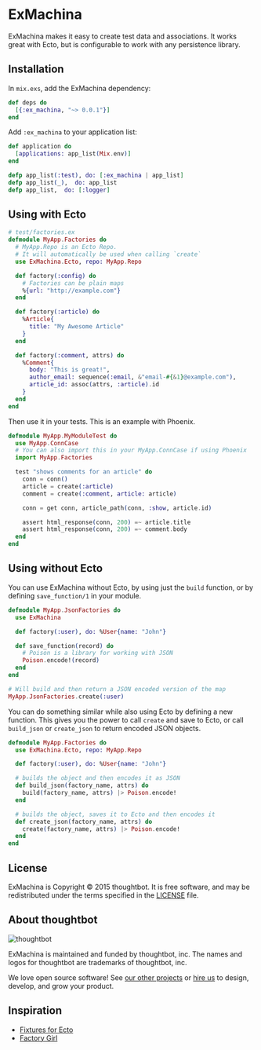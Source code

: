 # ExMachina

ExMachina makes it easy to create test data and associations. It works great with
Ecto, but is configurable to work with any persistence library.

## Installation

In `mix.exs`, add the ExMachina dependency:

```elixir
def deps do
  [{:ex_machina, "~> 0.0.1"}]
end
```

Add `:ex_machina` to your application list:

```elixir
def application do
  [applications: app_list(Mix.env)]
end

defp app_list(:test), do: [:ex_machina | app_list]
defp app_list(_),  do: app_list
defp app_list,  do: [:logger]
```

## Using with Ecto

```elixir
# test/factories.ex
defmodule MyApp.Factories do
  # MyApp.Repo is an Ecto Repo.
  # It will automatically be used when calling `create`
  use ExMachina.Ecto, repo: MyApp.Repo

  def factory(:config) do
    # Factories can be plain maps
    %{url: "http://example.com"}
  end

  def factory(:article) do
    %Article{
      title: "My Awesome Article"
    }
  end

  def factory(:comment, attrs) do
    %Comment{
      body: "This is great!",
      author_email: sequence(:email, &"email-#{&1}@example.com"),
      article_id: assoc(attrs, :article).id
    }
  end
end
```

Then use it in your tests. This is an example with Phoenix.

```elixir
defmodule MyApp.MyModuleTest do
  use MyApp.ConnCase
  # You can also import this in your MyApp.ConnCase if using Phoenix
  import MyApp.Factories

  test "shows comments for an article" do
    conn = conn()
    article = create(:article)
    comment = create(:comment, article: article)

    conn = get conn, article_path(conn, :show, article.id)

    assert html_response(conn, 200) =~ article.title
    assert html_response(conn, 200) =~ comment.body
  end
end
```

## Using without Ecto

You can use ExMachina without Ecto, by using just the `build` function, or by
defining `save_function/1` in your module.

```elixir
defmodule MyApp.JsonFactories do
  use ExMachina

  def factory(:user), do: %User{name: "John"}

  def save_function(record) do
    # Poison is a library for working with JSON
    Poison.encode!(record)
  end
end

# Will build and then return a JSON encoded version of the map
MyApp.JsonFactories.create(:user)
```

You can do something similar while also using Ecto by defining a new function.
This gives you the power to call `create` and save to Ecto, or call `build_json`
or `create_json` to return encoded JSON objects.

```elixir
defmodule MyApp.Factories do
  use ExMachina.Ecto, repo: MyApp.Repo

  def factory(:user), do: %User{name: "John"}

  # builds the object and then encodes it as JSON
  def build_json(factory_name, attrs) do
    build(factory_name, attrs) |> Poison.encode!
  end

  # builds the object, saves it to Ecto and then encodes it
  def create_json(factory_name, attrs) do
    create(factory_name, attrs) |> Poison.encode!
  end
end
```

## License

ExMachina is Copyright © 2015 thoughtbot. It is free software, and may be
redistributed under the terms specified in the [LICENSE](/LICENSE) file.

## About thoughtbot

![thoughtbot](https://thoughtbot.com/logo.png)

ExMachina is maintained and funded by thoughtbot, inc.
The names and logos for thoughtbot are trademarks of thoughtbot, inc.

We love open source software!
See [our other projects][community] or
[hire us][hire] to design, develop, and grow your product.

[community]: https://thoughtbot.com/community?utm_source=github
[hire]: https://thoughtbot.com?utm_source=github

## Inspiration

* [Fixtures for Ecto](http://blog.danielberkompas.com/elixir/2015/07/16/fixtures-for-ecto.html)
* [Factory Girl](https://github.com/thoughtbot/factory_girl)
